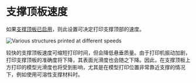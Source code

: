 支撑顶板速度
====
如果[支撑顶板已启用](../support_adv/support_interface_enable.md)，则此设置可决定打印支撑顶部的速度。

![Various structures printed at different speeds](../images/speed_difference.png)

较快的支撑顶板速度可缩短打印时间，但会降低悬垂质量。由于打印机振动加剧，打印支撑顶板的准确度将下降，其表面光滑度也会随之下降。因此，在支撑顶板上方打印的模型光滑度也将受到影响，尤其是在模型打印位置非常靠近支撑的情况下，例如使用可溶性支撑材料时。


